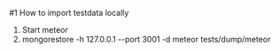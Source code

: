 #1 How to import testdata locally
1. Start meteor
2. mongorestore -h 127.0.0.1 --port 3001 -d meteor tests/dump/meteor